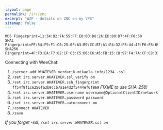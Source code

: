 ```yaml
---
layout: page
permalink: /irc/znc
excerpt: "WIP - details on ZNC on my VPS"
sitemap: false
---
```


```
MD5 Fingerprint=11:34:B2:7A:55:FF:E0:0D:D8:2A:ED:80:D7:4F:F6:50
SHA1 Fingerprint=FF:54:F9:F1:C6:25:0F:A3:B9:CC:B7:A1:E4:D2:F5:44:4E:F6:F8:69
SHA256 Fingerprint=4F:F3:EA:F7:82:1F:C3:C5:D6:C6:A5:FB:15:CB:97:FA:7A:CF:C8:31:2E:48:02:86:2A:F6:ED:A9:E3:E7:8E:AC
```

Connecting with WeeChat:

1. `/server add WHATEVER verdarik.mikaela.info/1234 -ssl`
2. `/set irc.server.WHATEVER.ssl_verify on`
3. `/set irc.server.WHATEVER.ssh_fingerprint ff54f9f1c6250fa3b9ccb7a1e4d2f5444ef6f869` *FIXME to use SHA-256!*
4. `/set irc.server.WHATEVER.username username@OptionalClientID/network`
5. `/set irc.server.WHATEVER.password password`
6. `/set irc.server.WHATEVER.autoconnect on`
7. `/connect WHATEVER`
8. `/save`

*If you forget -ssl, `/set irc.server.WHATEVER.ssl on`*
